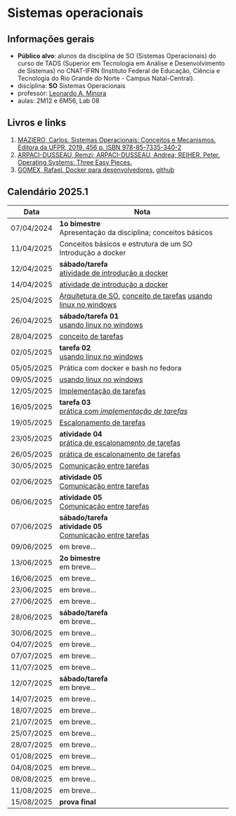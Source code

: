 # Sistemas operacionais

## Informações gerais
- **Público alvo**: alunos da disciplina de SO (Sistemas Operacionais) do curso de TADS (Superior em Tecnologia em Análise e Desenvolvimento de Sistemas) no CNAT-IFRN (Instituto Federal de Educação, Ciência e Tecnologia do Rio Grande do Norte - Campus Natal-Central).
- disciplina: **SO** Sistemas Operacionais
- professor: [Leonardo A. Minora](https://github.com/leonardo-minora)
- aulas: 2M12 e 6M56, Lab 08

## Livros e links

1. [MAZIERO, Carlos. Sistemas Operacionais: Conceitos e Mecanismos. Editora da UFPR, 2019. 456 p. ISBN 978-85-7335-340-2](https://wiki.inf.ufpr.br/maziero/doku.php?id=socm:start)
2. [ARPACI-DUSSEAU, Remzi; ARPACI-DUSSEAU, Andrea; REIHER, Peter. Operating Systems: Three Easy Pieces.](https://pages.cs.wisc.edu/~remzi/OSTEP/)
3. [GOMEX, Rafael. Docker para desenvolvedores.](https://leanpub.com/dockerparadesenvolvedores) [github](https://github.com/gomex/docker-para-desenvolvedores)

## Calendário 2025.1

| Data       | Nota |
| ---------- | ---- |
| 07/04/2024 | **1o bimestre**<br />Apresentação da disciplina; conceitos básicos |
| 11/04/2025 | Conceitos básicos e estrutura de um SO<br />Introdução a docker |
| 12/04/2025 | **sábado/tarefa**<br />[atividade de introdução a docker](https://github.com/sistemas-operacionais/2025-1-atividade-01-docker-introducao) |
| 14/04/2025 | [atividade de introdução a docker](https://github.com/sistemas-operacionais/2025-1-atividade-01-docker-introducao) |
| 25/04/2025 | [Arquitetura de SO](https://wiki.inf.ufpr.br/maziero/lib/exe/fetch.php?media=socm:socm-03.pdf), [conceito de tarefas](https://wiki.inf.ufpr.br/maziero/lib/exe/fetch.php?media=socm:socm-04.pdf) [usando linux no windows](https://github.com/sistemas-operacionais/2025-1-atividade-02-docker-linux-introducao) |
| 26/04/2025 | **sábado/tarefa 01**<br />[usando linux no windows](https://github.com/sistemas-operacionais/2025-1-atividade-02-docker-linux-introducao) |
| 28/04/2025 | [conceito de tarefas](https://wiki.inf.ufpr.br/maziero/lib/exe/fetch.php?media=socm:socm-04.pdf) |
| 02/05/2025 | **tarefa 02**<br />[usando linux no windows](https://github.com/sistemas-operacionais/2025-1-atividade-02-docker-linux-introducao) |
| 05/05/2025 | Prática com docker e bash no fedora |
| 09/05/2025 | [usando linux no windows](https://github.com/sistemas-operacionais/2025-1-atividade-02-docker-linux-introducao) |
| 12/05/2025 | [Implementação de tarefas](https://wiki.inf.ufpr.br/maziero/lib/exe/fetch.php?media=socm:socm-05.pdf) |
| 16/05/2025 | **tarefa 03**<br />[prática com _implementação de tarefas_](https://github.com/sistemas-operacionais/2025-1-atividade-03-tarefas) |
| 19/05/2025 | [Escalonamento de tarefas](https://wiki.inf.ufpr.br/maziero/lib/exe/fetch.php?media=socm:socm-06.pdf) |
| 23/05/2025 | **atividade 04**<br />[prática de escalonamento de tarefas](https://github.com/sistemas-operacionais/2025-1-atividade-04-escolonador) |
| 26/05/2025 | [prática de escalonamento de tarefas](https://github.com/sistemas-operacionais/2025-1-atividade-04-escolonador) |
| 30/05/2025 | [Comunicação entre tarefas](https://wiki.inf.ufpr.br/maziero/lib/exe/fetch.php?media=socm:socm-08.pdf) |
| 02/06/2025 | **atividade 05**<br />[Comunicação entre tarefas](https://github.com/sistemas-operacionais/2025-1-atividade-05-comunicacao) |
| 06/06/2025 | **atividade 05**<br />[Comunicação entre tarefas](https://github.com/sistemas-operacionais/2025-1-atividade-05-comunicacao) |
| 07/06/2025 | **sábado/tarefa**<br />**atividade 05**<br />[Comunicação entre tarefas](https://github.com/sistemas-operacionais/2025-1-atividade-05-comunicacao) |
| 09/06/2025 | em breve... |
| 13/06/2025 | **2o bimestre**<br />em breve... |
| 16/06/2025 | em breve... |
| 23/06/2025 | em breve... |
| 27/06/2025 | em breve... |
| 28/06/2025 | **sábado/tarefa**<br />em breve... |
| 30/06/2025 | em breve... |
| 04/07/2025 | em breve... |
| 07/07/2025 | em breve... |
| 11/07/2025 | em breve... |
| 12/07/2025 | **sábado/tarefa**<br />em breve... |
| 14/07/2025 | em breve... |
| 18/07/2025 | em breve... |
| 21/07/2025 | em breve... |
| 25/07/2025 | em breve... |
| 28/07/2025 | em breve... |
| 01/08/2025 | em breve... |
| 04/08/2025 | em breve... |
| 08/08/2025 | em breve... |
| 11/08/2025 | em breve... |
| 15/08/2025 | **prova final** |
